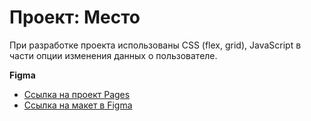 # Проект: Место

При разработке проекта использованы CSS (flex, grid), JavaScript в части опции изменения данных о пользователе.

**Figma**
* [Ссылка на проект Pages](https://tka4enkokv.github.io/mesto/)
* [Ссылка на макет в Figma](https://www.figma.com/file/2cn9N9jSkmxD84oJik7xL7/JavaScript.-Sprint-4?node-id=0%3A1)



